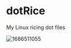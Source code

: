 # dotRice
My Linux ricing dot files

![1686511055](https://github.com/MaramDjebbi/dotRice/assets/82783816/3b3aa0e1-99c2-4942-886b-3844e1329113)
